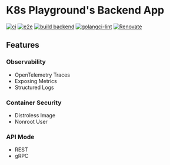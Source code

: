 # K8s Playground's Backend App

[![ci](https://github.com/YunosukeY/k8s-playground-backend/actions/workflows/ci.yaml/badge.svg?branch=master&event=push)](https://github.com/YunosukeY/k8s-playground-backend/actions/workflows/ci.yaml)
[![e2e](https://github.com/YunosukeY/k8s-playground-backend/actions/workflows/e2e.yaml/badge.svg?branch=master&event=push)](https://github.com/YunosukeY/k8s-playground-backend/actions/workflows/e2e.yaml)
[![build backend](https://github.com/YunosukeY/k8s-playground-backend/actions/workflows/build-backend.yaml/badge.svg?branch=master&event=push)](https://github.com/YunosukeY/k8s-playground-backend/actions/workflows/build-backend.yaml)
[![golangci-lint](https://github.com/YunosukeY/k8s-playground-backend/actions/workflows/golangci-lint.yml/badge.svg?branch=master&event=push)](https://github.com/YunosukeY/k8s-playground-backend/actions/workflows/golangci-lint.yml)
[![Renovate](https://img.shields.io/badge/renovate-enabled-brightgreen.svg)](https://renovatebot.com)

## Features

### Observability

- OpenTelemetry Traces
- Exposing Metrics
- Structured Logs

### Container Security

- Distroless Image
- Nonroot User

### API Mode

- REST
- gRPC

<!-- ## Architecture

This sample application consists of three services: app, auth, and mail.<br>

### Authentication

Sessions are created and checked via the auth service.

The app service has two kinds of endpoints: public endpoints, and private endpoints.<br>
Public endpoints can be accessed without authentication, and private endpoints need authentication.

Since these services depend on Ingress-NGINX's external authentication,<br>
in local use, you just need to add `X-Auth` header to use private endpoints.

### Sending Mails

Sending mails are handled asynchronously.<br>
The app service receives sending requests at `/api/v1/mails`, and enqueues messages.<br>
The mail service dequeues messages, and sends e-mails. -->

<!--
## Local Usage

1. Create `.env` file.

```bash
cat <<EOF > .env
MYSQL_ROOT_PASSWORD={ROOT_PASSWORD}
MYSQL_DATABASE={DATABASE_NAME}
MYSQL_USER={USER}
MYSQL_PASSWORD={PASSWORD}
REDIS_PASSWORD={PASSWORD}
EOF
```

2. Start apps.

```bash
./script/e2e.sh up
```

## Preparation for Kind Sample

0. Register to DockerHub if you have never used.
1. Create a repository "kind-backend" at DockerHub
2. Fork this repository.
3. Add your DockerHub username and password as `DOCKERHUB_USERNAME` and `DOCKERHUB_PASSWORD` to the repository secret.
4. Run `build backend` action. -->
